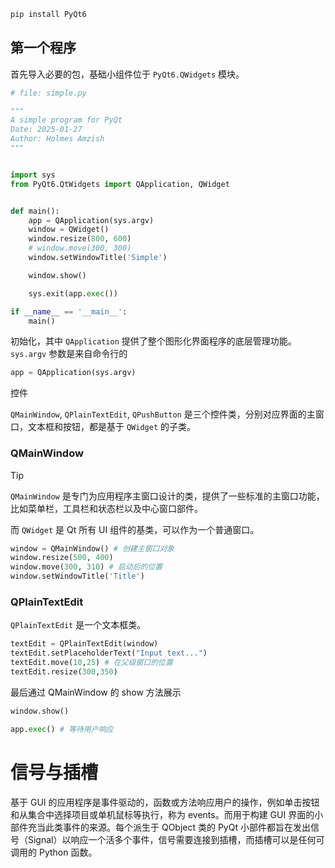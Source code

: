 ```bash
pip install PyQt6
```

## 第一个程序

首先导入必要的包，基础小组件位于 `PyQt6.QWidgets` 模块。

```python
# file: simple.py

"""
A simple program for PyQt
Date: 2025-01-27
Author: Holmes Amzish
"""


import sys
from PyQt6.QtWidgets import QApplication, QWidget


def main():
    app = QApplication(sys.argv)
    window = QWidget()
    window.resize(800, 600)
    # window.move(300, 300)
    window.setWindowTitle('Simple')

    window.show()

    sys.exit(app.exec())

if __name__ == '__main__':
    main()
```



初始化，其中 `QApplication` 提供了整个图形化界面程序的底层管理功能。`sys.argv` 参数是来自命令行的

```python
app = QApplication(sys.argv)
```





控件

`QMainWindow`, `QPlainTextEdit`, `QPushButton` 是三个控件类，分别对应界面的主窗口，文本框和按钮，都是基于 `QWidget` 的子类。





### QMainWindow

> [!TIP]
>
> `QMainWindow` 是专门为应用程序主窗口设计的类，提供了一些标准的主窗口功能，比如菜单栏，工具栏和状态栏以及中心窗口部件。
>
> 而 `QWidget` 是 Qt 所有 UI 组件的基类，可以作为一个普通窗口。



```python
window = QMainWindow() # 创建主窗口对象
window.resize(500, 400)
window.move(300, 310) # 启动后的位置
window.setWindowTitle('Title')
```

### QPlainTextEdit

`QPlainTextEdit` 是一个文本框类。

```python
textEdit = QPlainTextEdit(window)
textEdit.setPlaceholderText("Input text...")
textEdit.move(10,25) # 在父级窗口的位置
textEdit.resize(300,350)
```



最后通过 QMainWindow 的 show 方法展示

```python
window.show()

app.exec() # 等待用户响应
```

# 信号与插槽

基于 GUI 的应用程序是事件驱动的，函数或方法响应用户的操作，例如单击按钮和从集合中选择项目或单机鼠标等执行，称为 events。而用于构建 GUI 界面的小部件充当此类事件的来源。每个派生于 QObject 类的 PyQt 小部件都旨在发出信号（Signal）以响应一个活多个事件，信号需要连接到插槽，而插槽可以是任何可调用的 Python 函数。
